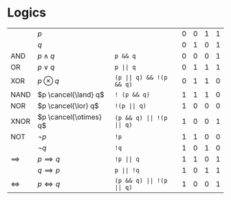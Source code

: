 # Logics

| | | | | | | |
|--|--|--|--|--|--|--|
|| $p$ || 0 | 0 | 1 | 1 |
|| $q$ || 0 | 1 | 0 | 1 |
| AND | $p \land q$ | `p && q` | 0 | 0 | 0 | 1 |
| OR | $p \lor q$ | `p \|\| q` | 0 | 1 | 1 | 1 |
| XOR | $p \otimes q$ | `(p \|\| q) && !(p && q)` | 0 | 1 | 1 | 0 |
| NAND | $p \cancel{\land} q$ | `! (p && q)` | 1 | 1 | 1 | 0 |
| NOR | $p \cancel{\lor} q$ | `!(p \|\| q) ` | 1 | 0 | 0 | 0 |
| XNOR | $p \cancel{\otimes} q$ | `(p && q) \|\| !(p \|\| q)` | 1 | 0 | 0 | 1 |
| NOT | $\lnot p$ | `!p` | 1 | 1 | 0 | 0 |
|| $\lnot q$ | `!q` | 1 | 0 | 1 | 0 |
| $\implies$ | $p \implies q$ | `!p \|\| q` | 1 | 1 | 0 | 1 |
|| $q \implies p$ | `p \|\| !q` | 1 | 0 | 1 | 1 |
| $\iff$ | $p \iff q$ | `(p && q) \|\| !(p \|\| q)` | 1 | 0 | 0 | 1 |
